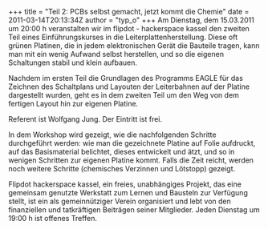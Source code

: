 +++
title = "Teil 2: PCBs selbst gemacht, jetzt kommt die Chemie"
date = 2011-03-14T20:13:34Z
author = "typ_o"
+++
Am Dienstag, dem 15.03.2011 um 20:00 h veranstalten wir im flipdot -
hackerspace kassel den zweiten Teil eines Einführungskurses in die
Leiterplattenherstellung. Diese oft grünen Platinen, die in jedem
elektronischen Gerät die Bauteile tragen, kann man mit ein wenig Aufwand
selbst herstellen, und so die eigenen Schaltungen stabil und klein
aufbauen.  
  
Nachdem im ersten Teil die Grundlagen des Programms EAGLE für das
Zeichnen des Schaltplans und Layouten der Leiterbahnen auf der Platine
dargestellt wurden, geht es in dem zweiten Teil um den Weg von dem
fertigen Layout hin zur eigenen Platine.  
  
Referent ist Wolfgang Jung. Der Eintritt ist frei.  
  
In dem Workshop wird gezeigt, wie die nachfolgenden Schritte
durchgeführt werden: wie man die gezeichnete Platine auf Folie
aufdruckt, auf das Basismaterial belichtet, dieses entwickelt und ätzt,
und so in wenigen Schritten zur eigenen Platine kommt. Falls die Zeit
reicht, werden noch weitere Schritte (chemisches Verzinnen und Lötstopp)
gezeigt.  
  
Flipdot hackerspace kassel, ein freies, unabhängiges Projekt, das eine
gemeinsam genutzte Werkstatt zum Lernen und Bausteln zur Verfügung
stellt, ist ein als gemeinnütziger Verein organisiert und lebt von den
finanziellen und tatkräftigen Beiträgen seiner Mitglieder. Jeden
Dienstag um 19:00 h ist offenes Treffen.

